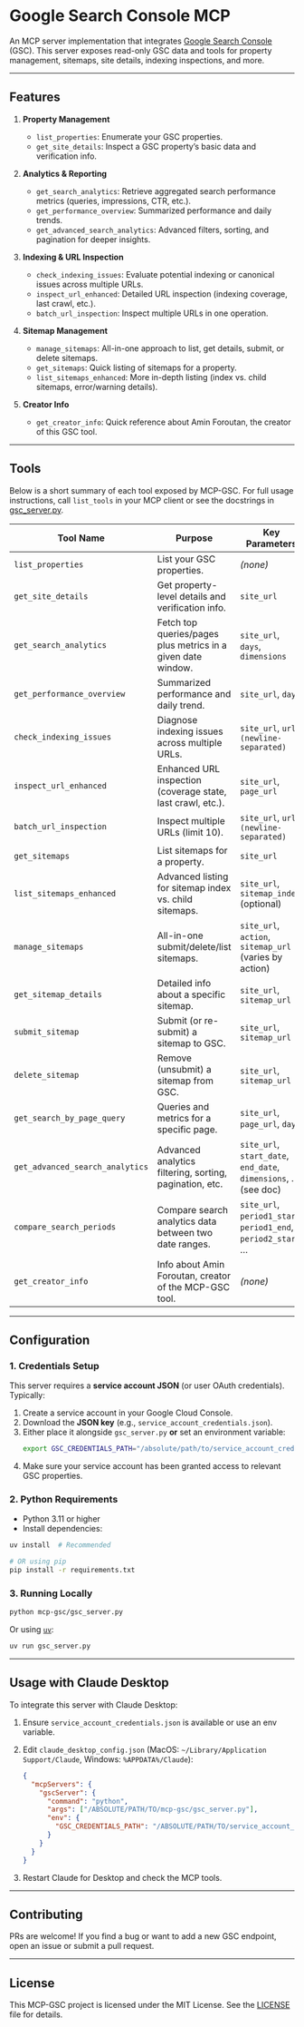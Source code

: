# Google Search Console MCP

An MCP server implementation that integrates [Google Search Console](https://search.google.com/search-console/about) (GSC). This server exposes read-only GSC data and tools for property management, sitemaps, site details, indexing inspections, and more.

---

## Features

1. **Property Management**  
   - `list_properties`: Enumerate your GSC properties.  
   - `get_site_details`: Inspect a GSC property’s basic data and verification info.

2. **Analytics & Reporting**  
   - `get_search_analytics`: Retrieve aggregated search performance metrics (queries, impressions, CTR, etc.).  
   - `get_performance_overview`: Summarized performance and daily trends.  
   - `get_advanced_search_analytics`: Advanced filters, sorting, and pagination for deeper insights.  

3. **Indexing & URL Inspection**  
   - `check_indexing_issues`: Evaluate potential indexing or canonical issues across multiple URLs.  
   - `inspect_url_enhanced`: Detailed URL inspection (indexing coverage, last crawl, etc.).  
   - `batch_url_inspection`: Inspect multiple URLs in one operation.

4. **Sitemap Management**  
   - `manage_sitemaps`: All-in-one approach to list, get details, submit, or delete sitemaps.  
   - `get_sitemaps`: Quick listing of sitemaps for a property.  
   - `list_sitemaps_enhanced`: More in-depth listing (index vs. child sitemaps, error/warning details).

5. **Creator Info**  
   - `get_creator_info`: Quick reference about Amin Foroutan, the creator of this GSC tool.

---

## Tools

Below is a short summary of each tool exposed by MCP-GSC. For full usage instructions, call `list_tools` in your MCP client or see the docstrings in [gsc_server.py](gsc_server.py).

| **Tool Name**                   | **Purpose**                                                   | **Key Parameters**                                                 |
|---------------------------------|---------------------------------------------------------------|---------------------------------------------------------------------|
| `list_properties`               | List your GSC properties.                                    | *(none)*                                                            |
| `get_site_details`              | Get property-level details and verification info.            | `site_url`                                                          |
| `get_search_analytics`          | Fetch top queries/pages plus metrics in a given date window. | `site_url`, `days`, `dimensions`                                    |
| `get_performance_overview`      | Summarized performance and daily trend.                      | `site_url`, `days`                                                 |
| `check_indexing_issues`         | Diagnose indexing issues across multiple URLs.               | `site_url`, `urls (newline-separated)`                              |
| `inspect_url_enhanced`          | Enhanced URL inspection (coverage state, last crawl, etc.).  | `site_url`, `page_url`                                              |
| `batch_url_inspection`          | Inspect multiple URLs (limit 10).                            | `site_url`, `urls (newline-separated)`                              |
| `get_sitemaps`                  | List sitemaps for a property.                                | `site_url`                                                          |
| `list_sitemaps_enhanced`        | Advanced listing for sitemap index vs. child sitemaps.       | `site_url`, `sitemap_index` (optional)                              |
| `manage_sitemaps`               | All-in-one submit/delete/list sitemaps.                      | `site_url`, `action`, `sitemap_url` (varies by action)              |
| `get_sitemap_details`           | Detailed info about a specific sitemap.                      | `site_url`, `sitemap_url`                                           |
| `submit_sitemap`                | Submit (or re-submit) a sitemap to GSC.                      | `site_url`, `sitemap_url`                                           |
| `delete_sitemap`                | Remove (unsubmit) a sitemap from GSC.                        | `site_url`, `sitemap_url`                                           |
| `get_search_by_page_query`      | Queries and metrics for a specific page.                     | `site_url`, `page_url`, `days`                                      |
| `get_advanced_search_analytics` | Advanced analytics filtering, sorting, pagination, etc.      | `site_url`, `start_date`, `end_date`, `dimensions`, … (see doc)     |
| `compare_search_periods`        | Compare search analytics data between two date ranges.       | `site_url`, `period1_start`, `period1_end`, `period2_start`, …      |
| `get_creator_info`              | Info about Amin Foroutan, creator of the MCP-GSC tool.       | *(none)*                                                            |

---

## Configuration

### 1. Credentials Setup

This server requires a **service account JSON** (or user OAuth credentials). Typically:

1. Create a service account in your Google Cloud Console.  
2. Download the **JSON key** (e.g., `service_account_credentials.json`).  
3. Either place it alongside `gsc_server.py` **or** set an environment variable:
   ```bash
   export GSC_CREDENTIALS_PATH="/absolute/path/to/service_account_credentials.json"
   ```
4. Make sure your service account has been granted access to relevant GSC properties.

### 2. Python Requirements

- Python 3.11 or higher
- Install dependencies:

```bash
uv install  # Recommended

# OR using pip
pip install -r requirements.txt
```

### 3. Running Locally

```bash
python mcp-gsc/gsc_server.py
```

Or using [`uv`](https://astral.sh/uv/):

```bash
uv run gsc_server.py
```

---

## Usage with Claude Desktop

To integrate this server with Claude Desktop:

1. Ensure `service_account_credentials.json` is available or use an env variable.
2. Edit `claude_desktop_config.json` (MacOS: `~/Library/Application Support/Claude`, Windows: `%APPDATA%/Claude`):

   ```json
   {
     "mcpServers": {
       "gscServer": {
         "command": "python",
         "args": ["/ABSOLUTE/PATH/TO/mcp-gsc/gsc_server.py"],
         "env": {
           "GSC_CREDENTIALS_PATH": "/ABSOLUTE/PATH/TO/service_account_credentials.json"
         }
       }
     }
   }
   ```

3. Restart Claude for Desktop and check the MCP tools.

---

## Contributing

PRs are welcome! If you find a bug or want to add a new GSC endpoint, open an issue or submit a pull request.

---

## License

This MCP-GSC project is licensed under the MIT License. See the [LICENSE](LICENSE) file for details.
